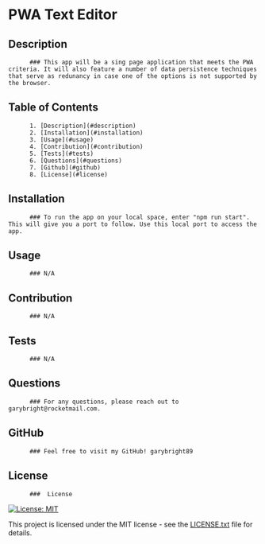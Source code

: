 # PWA Text Editor
## Description
          ### This app will be a sing page application that meets the PWA criteria. It will also feature a number of data persistence techniques that serve as redunancy in case one of the options is not supported by the browser.
## Table of Contents
          1. [Description](#description)
          2. [Installation](#installation)
          3. [Usage](#usage)
          4. [Contribution](#contribution)
          5. [Tests](#tests)
          6. [Questions](#questions)
          7. [Github](#github)
          8. [License](#license)
## Installation
          ### To run the app on your local space, enter "npm run start". This will give you a port to follow. Use this local port to access the app.
## Usage
          ### N/A
## Contribution
          ### N/A
## Tests
          ### N/A
## Questions
          ### For any questions, please reach out to  garybright@rocketmail.com.
## GitHub
          ### Feel free to visit my GitHub! garybright89
## License
          ###  License
[![License: MIT](https://img.shields.io/badge/License-MIT-yellow.svg)](https://opensource.org/licenses/MIT)

This project is licensed under the MIT license - see the [LICENSE.txt](https://opensource.org/licenses/MIT) file for details.


